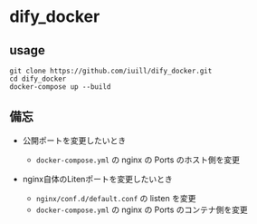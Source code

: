 # dify_docker

## usage

```
git clone https://github.com/iuill/dify_docker.git
cd dify_docker
docker-compose up --build
```

## 備忘

* 公開ポートを変更したいとき
    * `docker-compose.yml` の nginx の Ports のホスト側を変更

* nginx自体のLitenポートを変更したいとき
    * `nginx/conf.d/default.conf` の listen を変更
    * `docker-compose.yml` の nginx の Ports のコンテナ側を変更
